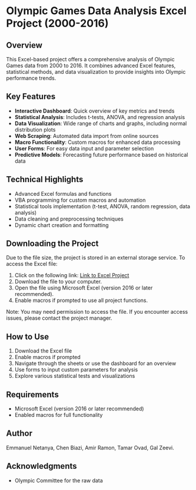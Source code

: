 # Olympic Games Data Analysis Excel Project (2000-2016)

## Overview
This Excel-based project offers a comprehensive analysis of Olympic Games data from 2000 to 2016. It combines advanced Excel features, statistical methods, and data visualization to provide insights into Olympic performance trends.

## Key Features
- **Interactive Dashboard**: Quick overview of key metrics and trends
- **Statistical Analysis**: Includes t-tests, ANOVA, and regression analysis
- **Data Visualization**: Wide range of charts and graphs, including normal distribution plots
- **Web Scraping**: Automated data import from online sources
- **Macro Functionality**: Custom macros for enhanced data processing
- **User Forms**: For easy data input and parameter selection
- **Predictive Models**: Forecasting future performance based on historical data

## Technical Highlights
- Advanced Excel formulas and functions
- VBA programming for custom macros and automation
- Statistical tools implementation (t-test, ANOVA, random regression, data analysis)
- Data cleaning and preprocessing techniques
- Dynamic chart creation and formatting

## Downloading the Project
Due to the file size, the project is stored in an external storage service. To access the Excel file:

1. Click on the following link: [Link to Excel Project](https://postjceac-my.sharepoint.com/:f:/g/personal/eimnoelna_post_jce_ac_il/Ein24ENat6FFlK-qNcXzWCIBw_cTGuC4wpDZI4SCPMSCaQ?e=ibQhaF)
2. Download the file to your computer.
3. Open the file using Microsoft Excel (version 2016 or later recommended).
4. Enable macros if prompted to use all project functions.

Note: You may need permission to access the file. If you encounter access issues, please contact the project manager.

## How to Use
1. Download the Excel file
2. Enable macros if prompted
3. Navigate through the sheets or use the dashboard for an overview
4. Use forms to input custom parameters for analysis
5. Explore various statistical tests and visualizations

## Requirements
- Microsoft Excel (version 2016 or later recommended)
- Enabled macros for full functionality

## Author
Emmanuel Netanya, Chen Biazi, Amir Ramon, Tamar Ovad, Gal Zeevi.

## Acknowledgments
- Olympic Committee for the raw data
